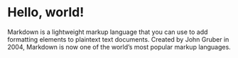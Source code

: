 # Hello, world!

Markdown is a lightweight markup language that you can use to add formatting elements to plaintext text documents. Created by John Gruber in 2004, Markdown is now one of the world’s most popular markup languages.
